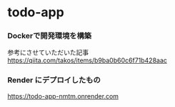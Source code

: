 # todo-app
### Dockerで開発環境を構築
参考にさせていただいた記事 https://qiita.com/takos/items/b9ba0b60c6f71b428aac

### Render にデプロイしたもの
https://todo-app-nmtm.onrender.com
